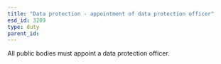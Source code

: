 ```yaml
---
title: "Data protection - appointment of data protection officer"
esd_id: 3209
type: duty
parent_id:  
---
```


All public bodies must appoint a data protection officer.

